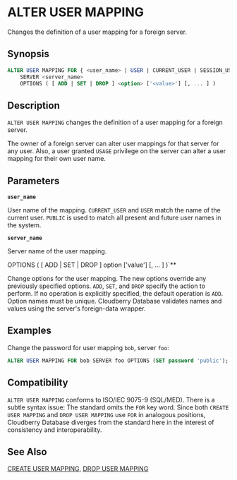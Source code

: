 # ALTER USER MAPPING

Changes the definition of a user mapping for a foreign server.

## Synopsis

```sql
ALTER USER MAPPING FOR { <user_name> | USER | CURRENT_USER | SESSION_USER | PUBLIC }
    SERVER <server_name>
    OPTIONS ( [ ADD | SET | DROP ] <option> ['<value>'] [, ... ] )
```

## Description

`ALTER USER MAPPING` changes the definition of a user mapping for a foreign server.

The owner of a foreign server can alter user mappings for that server for any user. Also, a user granted `USAGE` privilege on the server can alter a user mapping for their own user name.

## Parameters

**`user_name`**

User name of the mapping. `CURRENT_USER` and `USER` match the name of the current user. `PUBLIC` is used to match all present and future user names in the system.

**`server_name`**

Server name of the user mapping.

OPTIONS ( [ ADD | SET | DROP ] option ['value'] [, ... ] )`**

Change options for the user mapping. The new options override any previously specified options. `ADD`, `SET`, and `DROP` specify the action to perform. If no operation is explicitly specified, the default operation is `ADD`. Option names must be unique. Cloudberry Database validates names and values using the server's foreign-data wrapper.

## Examples

Change the password for user mapping `bob`, server `foo`:

```sql
ALTER USER MAPPING FOR bob SERVER foo OPTIONS (SET password 'public');
```

## Compatibility

`ALTER USER MAPPING` conforms to ISO/IEC 9075-9 (SQL/MED). There is a subtle syntax issue: The standard omits the `FOR` key word. Since both `CREATE USER MAPPING` and `DROP USER MAPPING` use `FOR` in analogous positions, Cloudberry Database diverges from the standard here in the interest of consistency and interoperability.

## See Also

[CREATE USER MAPPING](/docs/sql-statements/sql-stmt-create-user-mapping.md), [DROP USER MAPPING](/docs/sql-statements/sql-stmt-drop-user-mapping.md)



